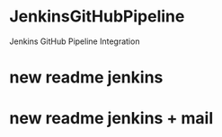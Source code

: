 # JenkinsGitHubPipeline
Jenkins GitHub Pipeline Integration
# new readme jenkins
# new readme jenkins + mail
